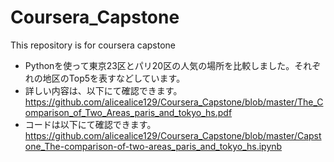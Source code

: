 # Coursera_Capstone
This repository is for coursera capstone

- Pythonを使って東京23区とパリ20区の人気の場所を比較しました。それぞれの地区のTop5を表すなどしています。
- 詳しい内容は、以下にて確認できます。
https://github.com/alicealice129/Coursera_Capstone/blob/master/The_Comparison_of_Two_Areas_paris_and_tokyo_hs.pdf
- コードは以下にて確認できます。  
https://github.com/alicealice129/Coursera_Capstone/blob/master/Capstone_The-comparison-of-two-areas_paris_and_tokyo_hs.ipynb
